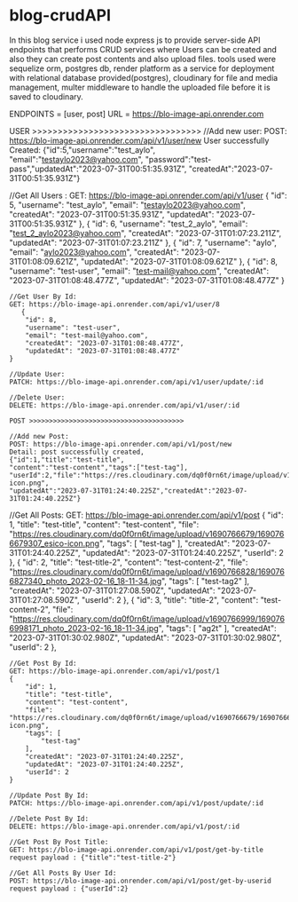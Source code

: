 # blog-crudAPI
In this blog service i used node express js to provide server-side API endpoints that performs CRUD services where Users can be created and also they can create post contents and also upload files.
tools used were sequelize orm, postgres db, render platform as a service for deployment with relational database provided(postgres), cloudinary for file and media management,
multer middleware to handle the uploaded file before it is saved to cloudinary.

ENDPOINTS = [user, post]
URL = https://blo-image-api.onrender.com

USER >>>>>>>>>>>>>>>>>>>>>>>>>>>>>>>>>
//Add new user:
POST: https://blo-image-api.onrender.com/api/v1/user/new
User successfully Created:
{"id":5,"username":"test_aylo",
"email":"testaylo2023@yahoo.com",
"password":"test-pass","updatedAt":"2023-07-31T00:51:35.931Z",
"createdAt":"2023-07-31T00:51:35.931Z"}

//Get All Users :
GET: https://blo-image-api.onrender.com/api/v1/user
{
        "id": 5,
        "username": "test_aylo",
        "email": "testaylo2023@yahoo.com",
        "createdAt": "2023-07-31T00:51:35.931Z",
        "updatedAt": "2023-07-31T00:51:35.931Z"
    },
    {
        "id": 6,
        "username": "test_2_aylo",
        "email": "test_2_aylo2023@yahoo.com",
        "createdAt": "2023-07-31T01:07:23.211Z",
        "updatedAt": "2023-07-31T01:07:23.211Z"
    },
    {
        "id": 7,
        "username": "aylo",
        "email": "aylo2023@yahoo.com",
        "createdAt": "2023-07-31T01:08:09.621Z",
        "updatedAt": "2023-07-31T01:08:09.621Z"
    },
    {
        "id": 8,
        "username": "test-user",
        "email": "test-mail@yahoo.com",
        "createdAt": "2023-07-31T01:08:48.477Z",
        "updatedAt": "2023-07-31T01:08:48.477Z"
    }

    //Get User By Id:
    GET: https://blo-image-api.onrender.com/api/v1/user/8
       {
        "id": 8,
        "username": "test-user",
        "email": "test-mail@yahoo.com",
        "createdAt": "2023-07-31T01:08:48.477Z",
        "updatedAt": "2023-07-31T01:08:48.477Z"
    }

    //Update User:
    PATCH: https://blo-image-api.onrender.com/api/v1/user/update/:id

    //Delete User:
    DELETE: https://blo-image-api.onrender.com/api/v1/user/:id

    POST >>>>>>>>>>>>>>>>>>>>>>>>>>>>>>>>>>>>>>>

    //Add new Post:
    POST: https://blo-image-api.onrender.com/api/v1/post/new
    Detail: post successfully created,
    {"id":1,"title":"test-title",
    "content":"test-content","tags":["test-tag"],
    "userId":2,"file":"https://res.cloudinary.com/dq0f0rn6t/image/upload/v1690766679/1690766679307_esico-icon.png",
    "updatedAt":"2023-07-31T01:24:40.225Z","createdAt":"2023-07-31T01:24:40.225Z"}

  //Get All Posts:
    GET: https://blo-image-api.onrender.com/api/v1/post
    {
        "id": 1,
        "title": "test-title",
        "content": "test-content",
        "file": "https://res.cloudinary.com/dq0f0rn6t/image/upload/v1690766679/1690766679307_esico-icon.png",
        "tags": [
            "test-tag"
        ],
        "createdAt": "2023-07-31T01:24:40.225Z",
        "updatedAt": "2023-07-31T01:24:40.225Z",
        "userId": 2
    },
    {
        "id": 2,
        "title": "test-title-2",
        "content": "test-content-2",
        "file": "https://res.cloudinary.com/dq0f0rn6t/image/upload/v1690766828/1690766827340_photo_2023-02-16_18-11-34.jpg",
        "tags": [
            "test-tag2"
        ],
        "createdAt": "2023-07-31T01:27:08.590Z",
        "updatedAt": "2023-07-31T01:27:08.590Z",
        "userId": 2
    },
    {
        "id": 3,
        "title": "title-2",
        "content": "test-content-2",
        "file": "https://res.cloudinary.com/dq0f0rn6t/image/upload/v1690766999/1690766998171_photo_2023-02-16_18-11-34.jpg",
        "tags": [
            "ag2t"
        ],
        "createdAt": "2023-07-31T01:30:02.980Z",
        "updatedAt": "2023-07-31T01:30:02.980Z",
        "userId": 2
    },

    //Get Post By Id:
    GET: https://blo-image-api.onrender.com/api/v1/post/1
    {
        "id": 1,
        "title": "test-title",
        "content": "test-content",
        "file": "https://res.cloudinary.com/dq0f0rn6t/image/upload/v1690766679/1690766679307_esico-icon.png",
        "tags": [
            "test-tag"
        ],
        "createdAt": "2023-07-31T01:24:40.225Z",
        "updatedAt": "2023-07-31T01:24:40.225Z",
        "userId": 2
    }

    //Update Post By Id:
    PATCH: https://blo-image-api.onrender.com/api/v1/post/update/:id

    //Delete Post By Id:
    DELETE: https://blo-image-api.onrender.com/api/v1/post/:id

    //Get Post By Post Title:
    GET: https://blo-image-api.onrender.com/api/v1/post/get-by-title
    request payload : {"title":"test-title-2"}

    //Get All Posts By User Id:
    POST: https://blo-image-api.onrender.com/api/v1/post/get-by-userid
    request payload : {"userId":2}

  
    
